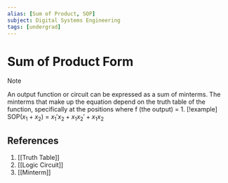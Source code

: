 ```yaml
---
alias: [Sum of Product, SOP]
subject: Digital Systems Engineering
tags: [undergrad]
---
```

# Sum of Product Form


> [!note]
> An output function or circuit can be expressed as a sum of minterms. The minterms that make up the equation depend on the truth table of the function, specifically at the positions where f (the output) = 1.
> [!example]
> SOP($x_1+x_2$) = $x_1'x_2 + x_1x_2'+x_1x_2$

## References
1. [[Truth Table]]
2. [[Logic Circuit]]
3. [[Minterm]]